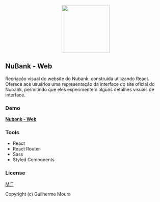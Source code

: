 <p align="center">
  <img
    style="object: contain; height: 150px"
    src="https://github.com/glhrmoura/nubank-website/raw/master/src/assets/images/logo.png"
  >
</p>

## NuBank - Web

Recriação visual do website do Nubank, construída utilizando React. Oferece aos usuários uma representação da interface do site oficial do Nubank, permitindo que eles experimentem alguns detalhes visuais de interface.

### Demo

[**Nubank - Web**](https://glhrmoura.github.io/nubank-website)

### Tools

- React
- React Router
- Sass
- Styled Components

### License

[MIT](https://github.com/glhrmoura/nubank-website/blob/master/LICENSE)

Copyright (c) Guilherme Moura
